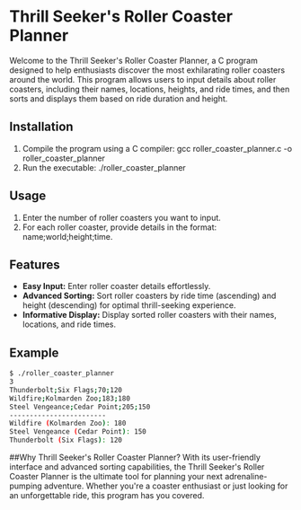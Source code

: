 # Thrill Seeker's Roller Coaster Planner

Welcome to the Thrill Seeker's Roller Coaster Planner, a C program designed to help enthusiasts discover the most exhilarating roller coasters around the world. This program allows users to input details about roller coasters, including their names, locations, heights, and ride times, and then sorts and displays them based on ride duration and height.

## Installation

1. Compile the program using a C compiler:
gcc roller_coaster_planner.c -o roller_coaster_planner
2. Run the executable:
./roller_coaster_planner

## Usage

1. Enter the number of roller coasters you want to input.
2. For each roller coaster, provide details in the format: name;world;height;time.

## Features

- **Easy Input:** Enter roller coaster details effortlessly.
- **Advanced Sorting:** Sort roller coasters by ride time (ascending) and height (descending) for optimal thrill-seeking experience.
- **Informative Display:** Display sorted roller coasters with their names, locations, and ride times.

## Example

```bash
$ ./roller_coaster_planner
3
Thunderbolt;Six Flags;70;120
Wildfire;Kolmarden Zoo;183;180
Steel Vengeance;Cedar Point;205;150
------------------------
Wildfire (Kolmarden Zoo): 180
Steel Vengeance (Cedar Point): 150
Thunderbolt (Six Flags): 120
```
##Why Thrill Seeker's Roller Coaster Planner?
With its user-friendly interface and advanced sorting capabilities, the Thrill Seeker's Roller Coaster Planner is the ultimate tool for planning your next adrenaline-pumping adventure. Whether you're a coaster enthusiast or just looking for an unforgettable ride, this program has you covered.


